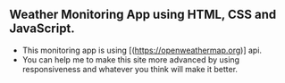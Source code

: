 ## Weather Monitoring App using HTML, CSS and JavaScript.
- This monitoring app is using [(https://openweathermap.org)] api.
- You can help me to make this site more advanced by using responsiveness and whatever you think will make it better.
